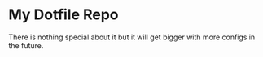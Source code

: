 # My Dotfile Repo
There is nothing special about it but it will get bigger with more configs in the future.
